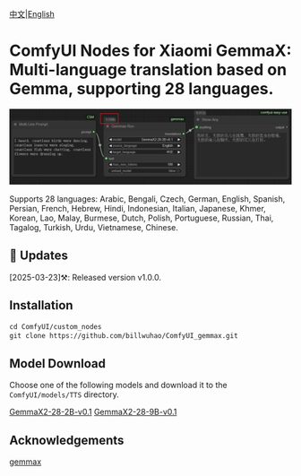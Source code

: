 [中文](README-CN.md)|[English](README.md)

# ComfyUI Nodes for Xiaomi GemmaX: Multi-language translation based on Gemma, supporting 28 languages.

![](https://github.com/billwuhao/ComfyUI_gemmax/blob/main/images/2025-03-23_07-12-01.png)

Supports 28 languages: Arabic, Bengali, Czech, German, English, Spanish, Persian, French, Hebrew, Hindi, Indonesian, Italian, Japanese, Khmer, Korean, Lao, Malay, Burmese, Dutch, Polish, Portuguese, Russian, Thai, Tagalog, Turkish, Urdu, Vietnamese, Chinese.

## 📣 Updates

[2025-03-23]⚒️: Released version v1.0.0.

## Installation

```
cd ComfyUI/custom_nodes
git clone https://github.com/billwuhao/ComfyUI_gemmax.git
```

## Model Download

Choose one of the following models and download it to the `ComfyUI/models/TTS` directory.

[GemmaX2-28-2B-v0.1](https://huggingface.co/ModelSpace/GemmaX2-28-2B-v0.1) 
[GemmaX2-28-9B-v0.1](https://huggingface.co/ModelSpace/GemmaX2-28-9B-v0.1)

## Acknowledgements

[gemmax](https://github.com/xiaomi-research/gemmax)
